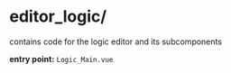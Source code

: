 #  editor_logic/

contains code for the logic editor and its subcomponents

**entry point:** `Logic_Main.vue`